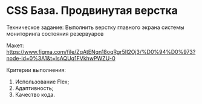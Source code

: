# CSS База. Продвинутая верстка

Техническое задание: Выполнить верстку главного экрана системы мониторинга состояния резервуаров

Макет: https://www.figma.com/file/ZqAtENqn18oqRgr5II2Oj3/%D0%94%D0%973?node-id=0%3A1&t=IsAQUq1FVkhwPWZU-0

Критерии выполнения: 
1. Использование Flex;
2. Адаптивность;
3. Качество кода.
